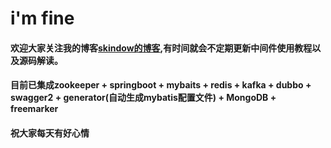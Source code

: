 # i'm fine 
#### 欢迎大家关注我的博客[skindow的博客](https://blog.csdn.net/qq_42255763),有时间就会不定期更新中间件使用教程以及源码解读。
#### 目前已集成zookeeper + springboot + mybaits + redis + kafka + dubbo + swagger2 + generator(自动生成mybatis配置文件) + MongoDB + freemarker
#### 祝大家每天有好心情
